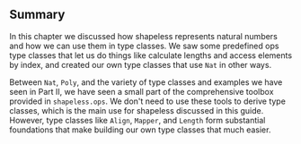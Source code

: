 ## Summary

In this chapter we discussed
how shapeless represents natural numbers
and how we can use them in type classes.
We saw some predefined ops type classes
that let us do things like calculate lengths
and access elements by index,
and created our own type classes
that use `Nat` in other ways.

Between `Nat`, `Poly`, and the variety of
type classes and examples we have seen in Part II,
we have seen a small part of
the comprehensive toolbox provided in `shapeless.ops`.
We don't need to use these tools to derive type classes,
which is the main use for shapeless discussed in this guide.
However, type classes like `Align`, `Mapper`, and `Length`
form substantial foundations that
make building our own type classes that much easier.

